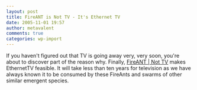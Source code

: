 ```yaml
---
layout: post
title: FireANT is Not TV - It's Ethernet TV
date: 2005-11-01 19:57
author: metavalent
comments: true
categories: wp-import
---
```

If you haven't figured out that TV is going away very, very soon, you're about to discover part of the reason why.  Finally, <a href="https://getfireant.com/">FireANT | Not TV</a> makes EthernetTV feasible.  It will take less than ten years for television as we have always known it to be consumed by these FireAnts and swarms of other similar emergent species.
